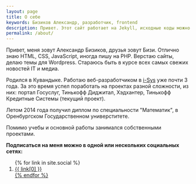 ```yaml
---
layout: page
title: О себе
keywords: Бизиков Александр, разработчик, frontend
description: Привет. Этот сайт работает на Jekyll, исходные коды можно посмотреть на GitHub.
permalink: /about/
---
```


Привет, меня зовут Александр Бизиков, друзья зовут Бизи. Отлично знаю HTML, CSS, JavaScript, иногда пишу на PHP. Верстаю сайты, делаю темы для Wordpress. Стараюсь быть в курсе всех самых свежих новостей IT и медиа.

Родился в Кувандыке. Работаю веб-разработчиком в [i-Sys](http://i-sys.ru) уже почти 3 года. За это время успел поработать на проектах разной сложности, из них: портал Госуслуг, Тинькофф Диджитал, Хэдхантер, Тинькофф Кредитные Системы (текущий проект).

Летом 2014 года получил диплом по специальности "Математик", в Оренбургском Государственном универститете.

Помимо учебы и основной работы занимался собственными проектами.

**Подписаться на меня можно в одной или нескольких социальных сетях:**

<ol class="list">
{% for link in site.social %}
<li><a title="{{ link[0]}}" href="{{ link[1] }}" target="_blank">{{ link[0] }}</li>
{% endfor %}
</ol>

